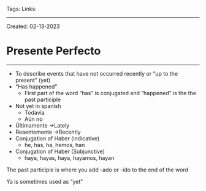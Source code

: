Tags:
Links: 

---
Created: 02-13-2023
# Presente Perfecto
---

- To describe events that have not occurred recently or “up to the present” (yet)
- “Has happened”
	- First part of the word “has” is conjugated and “happened” is the the past participle
- Not yet in spanish
	- Todavía
	- Aún no
- Últimamente →Lately
- Reaentemente →Recently
- Conjugation of Haber (indicative)
	- he, has, ha, hemos, han
- Conjugation of Haber (Subjunctive)
	- haya, hayas, haya, hayamos, hayan

The past participle is where you add -ado or -ido to the end of the word

Ya is sometimes used as “yet”